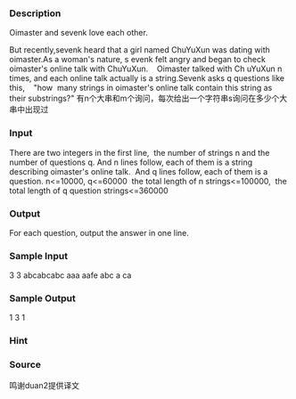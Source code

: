 
### Description
Oimaster and sevenk love each other.

But recently,sevenk heard that a girl named ChuYuXun was dating with oimaster.As a woman's nature, s
evenk felt angry and began to check oimaster's online talk with ChuYuXun.    Oimaster talked with Ch
uYuXun n times, and each online talk actually is a string.Sevenk asks q questions like this,    "how
 many strings in oimaster's online talk contain this string as their substrings?"
有n个大串和m个询问，每次给出一个字符串s询问在多少个大串中出现过
### Input
There are two integers in the first line, 
the number of strings n and the number of questions q.
And n lines follow, each of them is a string describing oimaster's online talk. 
And q lines follow, each of them is a question.
n<=10000, q<=60000 
the total length of n strings<=100000, 
the total length of q question strings<=360000
### Output
For each question, output the answer in one line.
### Sample Input
3 3
abcabcabc
aaa
aafe
abc
a
ca
### Sample Output
1
3
1
### Hint

### Source
鸣谢duan2提供译文